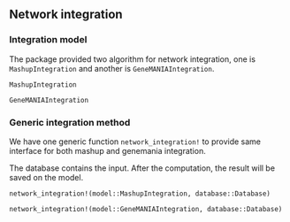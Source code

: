 ## Network integration

### Integration model 


The package provided two algorithm for network integration, one is `MashupIntegration` and another is `GeneMANIAIntegration`.

```@docs
MashupIntegration
```

```@docs
GeneMANIAIntegration
```

### Generic integration method

We have one generic function `network_integration!` to provide same interface for both mashup and genemania integration. 

The database contains the input. After the computation, the result will be saved on the model.

```@docs
network_integration!(model::MashupIntegration, database::Database)
```

```@docs
network_integration!(model::GeneMANIAIntegration, database::Database)
```




